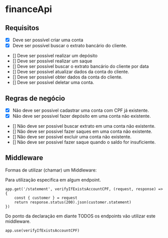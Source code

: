# financeApi


## Requisitos 

- [X] Deve ser possível criar uma conta
- [X] Deve ser possível buscar o extrato bancário do cliente.
- [] Deve ser possível realizar um depósito
- [] Deve ser possível realizar um saque
- [] Deve ser possível buscar o extrato bancário do cliente por data
- [] Deve ser possível atualizar dados da conta do cliente.
- [] Deve ser possível obter dados da conta do cliente.
- [] Deve ser possível deletar uma conta.

## Regras de negócio 
- [X] Não deve ser possivel cadastrar uma conta com CPF já existente.
- [X] Não deve ser possivel fazer depósito em uma conta não existente.
- [] Não deve ser possivel buscar extrato em uma conta não existente.
- [] Não deve ser possivel fazer saques em uma conta não existente.
- [] Não deve ser possivel excluir uma conta não existente.
- [] Não deve ser possivel fazer saque quando o saldo for insuficiente. 



## Middleware

Formas de utilizar (chamar) um Middleware: 


Para utilização especifica em algum endpoint. 
```
app.get('/statement', verifyIfExistsAccountCPF, (request, response) => {
    const { customer } = request
    return response.status(200).json(customer.statement)
})
```

Do ponto da declaração em diante TODOS os endpoints vão utilizar este middleware. 
```
app.use(verifyIfExistsAccountCPF)
```